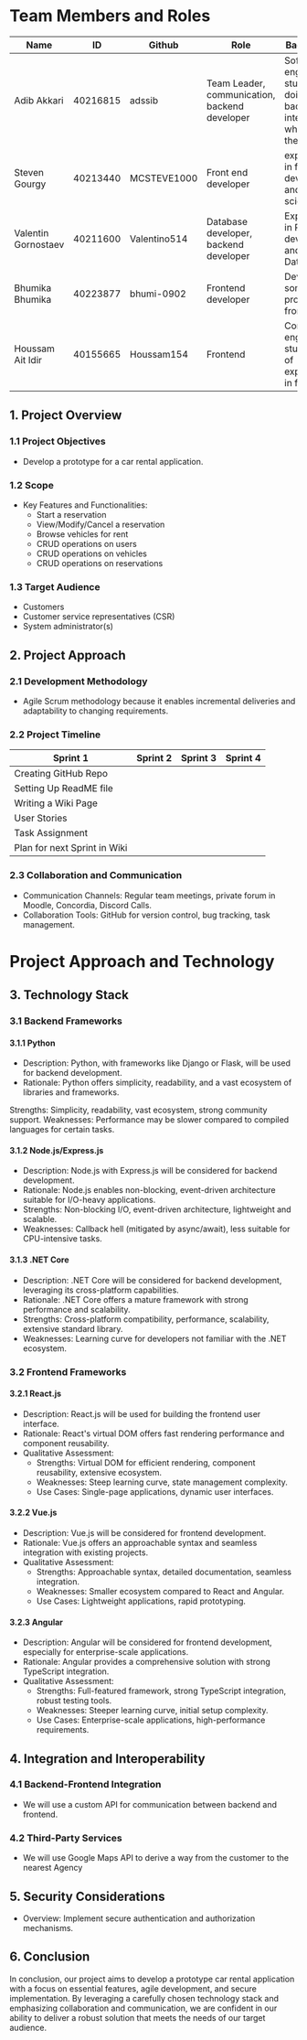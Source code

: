 # Team Members and Roles
Name | ID | Github | Role | Background
--- | --- | --- | --- | -- 
Adib Akkari | 40216815 | adssib | Team Leader, communication, backend developer | Software engineer student doing a backend intership while taking the course 
Steven Gourgy | 40213440 | MCSTEVE1000 | Front end developer | experienced in front end development and data science
Valentin Gornostaev | 40211600 | Valentino514 |  Database developer, backend developer | Experience in Rest API development and Databases
Bhumika Bhumika | 40223877 | bhumi-0902 | Frontend developer | Developed some projects in front end
Houssam Ait Idir | 40155665 | Houssam154 | Frontend  |Computer engineering student a bit of experience in front end
## 1. Project Overview

### 1.1 Project Objectives
- Develop a  prototype for a car rental application.
  
### 1.2 Scope
- Key Features and Functionalities:
  - Start a reservation
  - View/Modify/Cancel a reservation
  - Browse vehicles for rent
  - CRUD operations on users
  - CRUD operations on vehicles
  - CRUD operations on reservations
  
### 1.3 Target Audience
  - Customers
  - Customer service representatives (CSR)
  - System administrator(s)

## 2. Project Approach

### 2.1 Development Methodology
- Agile Scrum methodology because it enables incremental deliveries and adaptability to changing requirements.

### 2.2 Project Timeline
Sprint 1 | Sprint 2 | Sprint 3 | Sprint 4
--- | --- | --- | ---
Creating GitHub Repo |  |  | 
Setting Up ReadME file |  |  | 
Writing a Wiki Page|  |  | 
User Stories|  |  |
Task Assignment | | | 
Plan for next Sprint in Wiki | | |  

### 2.3 Collaboration and Communication
- Communication Channels: Regular team meetings, private forum in Moodle, Concordia, Discord Calls.
- Collaboration Tools: GitHub for version control, bug tracking, task management.


# Project Approach and Technology 
## 3. Technology Stack

### 3.1 Backend Frameworks

#### 3.1.1 Python 

- Description: Python, with frameworks like Django or Flask, will be used for backend development.
- Rationale: Python offers simplicity, readability, and a vast ecosystem of libraries and frameworks.

Strengths: Simplicity, readability, vast ecosystem, strong community support.
Weaknesses: Performance may be slower compared to compiled languages for certain tasks.

#### 3.1.2 Node.js/Express.js
- Description: Node.js with Express.js will be considered for backend development.
- Rationale: Node.js enables non-blocking, event-driven architecture suitable for I/O-heavy applications.
- Strengths: Non-blocking I/O, event-driven architecture, lightweight and scalable.
- Weaknesses: Callback hell (mitigated by async/await), less suitable for CPU-intensive tasks.
#### 3.1.3 .NET Core
- Description: .NET Core will be considered for backend development, leveraging its cross-platform capabilities.
- Rationale: .NET Core offers a mature framework with strong performance and scalability.
- Strengths: Cross-platform compatibility, performance, scalability, extensive standard library.
- Weaknesses: Learning curve for developers not familiar with the .NET ecosystem.
  
### 3.2 Frontend Frameworks
#### 3.2.1 React.js
  - Description: React.js will be used for building the frontend user interface.
  - Rationale: React's virtual DOM offers fast rendering performance and component reusability.
  - Qualitative Assessment:
     - Strengths: Virtual DOM for efficient rendering, component reusability, extensive ecosystem.
     - Weaknesses: Steep learning curve, state management complexity.
     - Use Cases: Single-page applications, dynamic user interfaces.

#### 3.2.2 Vue.js
  - Description: Vue.js will be considered for frontend development.
  - Rationale: Vue.js offers an approachable syntax and seamless integration with existing projects.
  - Qualitative Assessment:
     - Strengths: Approachable syntax, detailed documentation, seamless integration.
     - Weaknesses: Smaller ecosystem compared to React and Angular.
     - Use Cases: Lightweight applications, rapid prototyping.

#### 3.2.3 Angular
  - Description: Angular will be considered for frontend development, especially for enterprise-scale applications.
  - Rationale: Angular provides a comprehensive solution with strong TypeScript integration.
  - Qualitative Assessment:
     - Strengths: Full-featured framework, strong TypeScript integration, robust testing tools.
     - Weaknesses: Steeper learning curve, initial setup complexity.
     - Use Cases: Enterprise-scale applications, high-performance requirements.
   
## 4. Integration and Interoperability
### 4.1 Backend-Frontend Integration
- We will use a custom API for communication between backend and frontend.
### 4.2 Third-Party Services
- We will use Google Maps API to derive a way from the customer to the nearest Agency
## 5. Security Considerations
- Overview: Implement secure authentication and authorization mechanisms.

## 6. Conclusion
 In conclusion, our project aims to develop a prototype car rental application with a focus on essential features, agile development, and secure implementation. By leveraging a carefully chosen technology stack and emphasizing collaboration and communication, we are confident in our ability to deliver a robust solution that meets the needs of our target audience.
